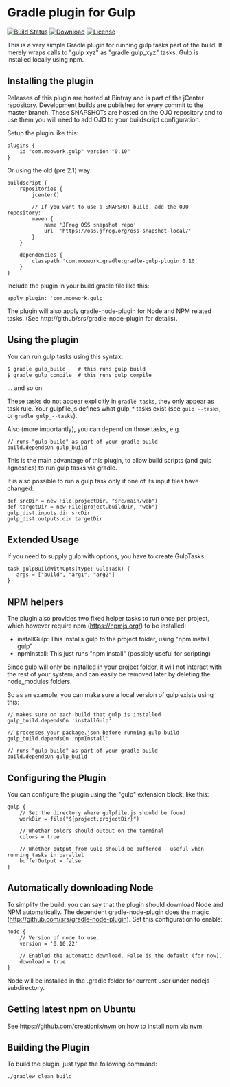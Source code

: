 Gradle plugin for Gulp
=======================

[![Build Status](http://goo.gl/3EpX6b)](http://goo.gl/EUkRd4)
[![Download](http://goo.gl/UuoQ84)](http://goo.gl/6jlBXE)
[![License](http://goo.gl/MMfZhl)](http://goo.gl/D6iAcM)

This is a very simple Gradle plugin for running gulp tasks part of the build.
It merely wraps calls to "gulp xyz" as "gradle gulp_xyz" tasks. Gulp is installed locally using npm.

Installing the plugin
---------------------

Releases of this plugin are hosted at Bintray and is part of the jCenter repository. Development builds
are published for every commit to the master branch. These SNAPSHOTs are hosted on the OJO repository
and to use them you will need to add OJO to your buildscript configuration.

Setup the plugin like this:

    plugins {
        id "com.moowork.gulp" version "0.10"
    }

Or using the old (pre 2.1) way:

    buildscript {
        repositories {
            jcenter()

            // If you want to use a SNAPSHOT build, add the OJO repository:
            maven {
                name 'JFrog OSS snapshot repo'
                url  'https://oss.jfrog.org/oss-snapshot-local/'
            }
        }

        dependencies {
            classpath 'com.moowork.gradle:gradle-gulp-plugin:0.10'
        }
    }

Include the plugin in your build.gradle file like this:

    apply plugin: 'com.moowork.gulp'

The plugin will also apply gradle-node-plugin for Node and NPM related tasks.
(See http://github/srs/gradle-node-plugin for details).

Using the plugin
----------------

You can run gulp tasks using this syntax:

    $ gradle gulp_build    # this runs gulp build
    $ gradle gulp_compile  # this runs gulp compile

... and so on.

These tasks do not appear explicitly in `gradle tasks`, they only appear as task rule.
Your gulpfile.js defines what gulp_* tasks exist (see `gulp --tasks`, or `gradle gulp_--tasks`).

Also (more importantly), you can depend on those tasks, e.g.

    // runs "gulp build" as part of your gradle build
    build.dependsOn gulp_build

This is the main advantage of this plugin, to allow build
scripts (and gulp agnostics) to run gulp tasks via gradle.

It is also possible to run a gulp task only if one of its input files have changed:

    def srcDir = new File(projectDir, "src/main/web")
    def targetDir = new File(project.buildDir, "web")
    gulp_dist.inputs.dir srcDir
    gulp_dist.outputs.dir targetDir

Extended Usage
--------------

If you need to supply gulp with options, you have to create GulpTasks:

    task gulpBuildWithOpts(type: GulpTask) {
       args = ["build", "arg1", "arg2"]
    }


NPM helpers
-----------

The plugin also provides two fixed helper tasks to run once per project, which
however require npm (https://npmjs.org/) to be installed:

 - installGulp: This installs gulp to the project folder, using "npm install gulp"
 - npmInstall: This just runs "npm install" (possibly useful for scripting)

Since gulp will only be installed in your project folder, it will not
interact with the rest of your system, and can easily be removed later by
deleting the node_modules folders.

So as an example, you can make sure a local version of gulp exists using this:

    // makes sure on each build that gulp is installed
    gulp_build.dependsOn 'installGulp'

    // processes your package.json before running gulp build
    gulp_build.dependsOn 'npmInstall'

    // runs "gulp build" as part of your gradle build
    build.dependsOn gulp_build

Configuring the Plugin
----------------------

You can configure the plugin using the "gulp" extension block, like this:

    gulp {
        // Set the directory where gulpfile.js should be found
        workDir = file("${project.projectDir}")

        // Whether colors should output on the terminal
        colors = true

        // Whether output from Gulp should be buffered - useful when running tasks in parallel
        bufferOutput = false
    }

Automatically downloading Node
------------------------------

To simplify the build, you can say that the plugin should download Node and NPM automatically. The dependent
gradle-node-plugin does the magic (http://github.com/srs/gradle-node-plugin). Set this configuration to enable:

    node {
        // Version of node to use.
        version = '0.10.22'

        // Enabled the automatic download. False is the default (for now).
        download = true
    }

Node will be installed in the .gradle folder for current user under nodejs subdirectory.

Getting latest npm on Ubuntu
----------------------------

See https://github.com/creationix/nvm on how to install npm via nvm.

Building the Plugin
-------------------

To build the plugin, just type the following command:

    ./gradlew clean build
